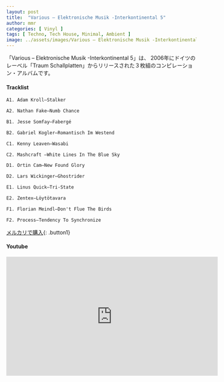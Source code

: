 ```yaml
---
layout: post
title:  "Various – Elektronische Musik -Interkontinental 5"
author: mmr
categories: [ Vinyl ]
tags: [ Techno, Tech House, Minimal, Ambient ]
image: ../assets/images/Various – Elektronische Musik -Interkontinental 5.webp
---
```


「Various – Elektronische Musik -Interkontinental 5」は、
2006年にドイツのレーベル「Traum Schallplatten」からリリースされた３枚組のコンピレーション・アルバムです。

#### Tracklist
```md
A1. Adam Kroll–Stalker

A2. Nathan Fake–Numb Chance

B1. Jesse Somfay–Fabergé

B2. Gabriel Kogler–Romantisch Im Westend

C1. Kenny Leaven–Wasabi

C2. Mashcraft –White Lines In The Blue Sky

D1. Ortin Cam–New Found Glory

D2. Lars Wickinger–Ghostrider

E1. Linus Quick–Tri-State

E2. Zentex–Löytötavara

F1. Florian Meindl–Don't Flue The Birds

F2. Process–Tendency To Synchronize
```

[メルカリで購入](https://jp.mercari.com/item/m26372156759?afid=6142608987){: .button1}

#### Youtube
<iframe width="560" height="315" src="https://www.youtube.com/embed/ZwQHKnxcEFo?si=V5cRYOt-QpH755Zg" title="YouTube video player" frameborder="0" allow="accelerometer; autoplay; clipboard-write; encrypted-media; gyroscope; picture-in-picture; web-share" referrerpolicy="strict-origin-when-cross-origin" allowfullscreen></iframe>